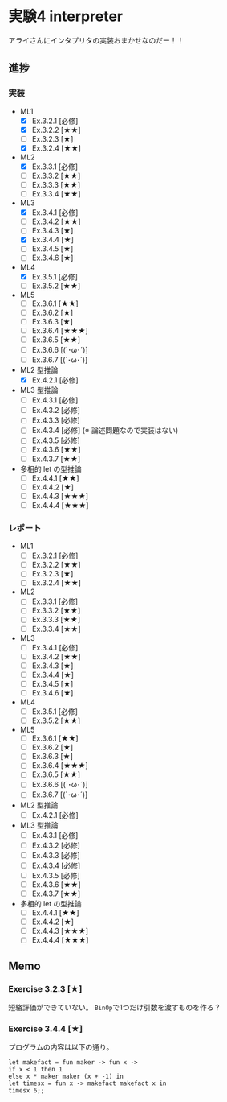 # 実験4 interpreter

アライさんにインタプリタの実装おまかせなのだー！！

## 進捗
### 実装
- ML1
  * [x] Ex.3.2.1 [必修]
  * [x] Ex.3.2.2 [★★]
  * [ ] Ex.3.2.3 [★]
  * [x] Ex.3.2.4 [★★]
- ML2
  * [x] Ex.3.3.1 [必修]
  * [ ] Ex.3.3.2 [★★]
  * [ ] Ex.3.3.3 [★★]
  * [ ] Ex.3.3.4 [★★]
- ML3
  * [x] Ex.3.4.1 [必修]
  * [ ] Ex.3.4.2 [★★]
  * [ ] Ex.3.4.3 [★]
  * [x] Ex.3.4.4 [★]
  * [ ] Ex.3.4.5 [★]
  * [ ] Ex.3.4.6 [★]
- ML4
  * [x] Ex.3.5.1 [必修]
  * [ ] Ex.3.5.2 [★★]
- ML5
  * [ ] Ex.3.6.1 [★★]
  * [ ] Ex.3.6.2 [★]
  * [ ] Ex.3.6.3 [★]
  * [ ] Ex.3.6.4 [★★★]
  * [ ] Ex.3.6.5 [★★]
  * [ ] Ex.3.6.6 [(`･ω･´)]
  * [ ] Ex.3.6.7 [(`･ω･´)]
- ML2 型推論
  * [x] Ex.4.2.1 [必修]
- ML3 型推論
  * [ ] Ex.4.3.1 [必修]
  * [ ] Ex.4.3.2 [必修]
  * [ ] Ex.4.3.3 [必修]
  * [ ] Ex.4.3.4 [必修] (※ 論述問題なので実装はない)
  * [ ] Ex.4.3.5 [必修]
  * [ ] Ex.4.3.6 [★★]
  * [ ] Ex.4.3.7 [★★]
- 多相的 let の型推論
  * [ ] Ex.4.4.1 [★★]
  * [ ] Ex.4.4.2 [★]
  * [ ] Ex.4.4.3 [★★★]
  * [ ] Ex.4.4.4 [★★★]

### レポート
- ML1
  * [ ] Ex.3.2.1 [必修]
  * [ ] Ex.3.2.2 [★★]
  * [ ] Ex.3.2.3 [★]
  * [ ] Ex.3.2.4 [★★]
- ML2
  * [ ] Ex.3.3.1 [必修]
  * [ ] Ex.3.3.2 [★★]
  * [ ] Ex.3.3.3 [★★]
  * [ ] Ex.3.3.4 [★★]
- ML3
  * [ ] Ex.3.4.1 [必修]
  * [ ] Ex.3.4.2 [★★]
  * [ ] Ex.3.4.3 [★]
  * [ ] Ex.3.4.4 [★]
  * [ ] Ex.3.4.5 [★]
  * [ ] Ex.3.4.6 [★]
- ML4
  * [ ] Ex.3.5.1 [必修]
  * [ ] Ex.3.5.2 [★★]
- ML5
  * [ ] Ex.3.6.1 [★★]
  * [ ] Ex.3.6.2 [★]
  * [ ] Ex.3.6.3 [★]
  * [ ] Ex.3.6.4 [★★★]
  * [ ] Ex.3.6.5 [★★]
  * [ ] Ex.3.6.6 [(`･ω･´)]
  * [ ] Ex.3.6.7 [(`･ω･´)]
- ML2 型推論
  * [ ] Ex.4.2.1 [必修]
- ML3 型推論
  * [ ] Ex.4.3.1 [必修]
  * [ ] Ex.4.3.2 [必修]
  * [ ] Ex.4.3.3 [必修]
  * [ ] Ex.4.3.4 [必修] 
  * [ ] Ex.4.3.5 [必修]
  * [ ] Ex.4.3.6 [★★]
  * [ ] Ex.4.3.7 [★★]
- 多相的 let の型推論
  * [ ] Ex.4.4.1 [★★]
  * [ ] Ex.4.4.2 [★]
  * [ ] Ex.4.4.3 [★★★]
  * [ ] Ex.4.4.4 [★★★]

## Memo
### Exercise 3.2.3 [★]
短絡評価ができていない。
`BinOp`で1つだけ引数を渡すものを作る？

### Exercise 3.4.4 [★]
プログラムの内容は以下の通り。

```
let makefact = fun maker -> fun x -> 
if x < 1 then 1
else x * maker maker (x + -1) in
let timesx = fun x -> makefact makefact x in
timesx 6;;
```